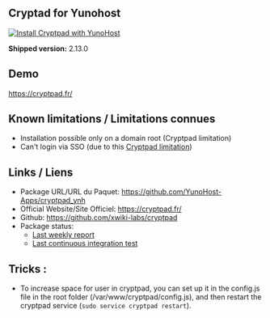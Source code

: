 Cryptad for Yunohost
------------------------

[![Install Cryptpad with YunoHost](https://install-app.yunohost.org/install-with-yunohost.png)](https://install-app.yunohost.org/?app=cryptpad)

**Shipped version:** 2.13.0

## Demo
https://cryptpad.fr/

## Known limitations / Limitations connues
- Installation possible only on a domain root (Cryptpad limitation)
- Can't login via SSO (due to this [Cryptpad limitation](https://github.com/xwiki-labs/cryptpad/issues/116))


## Links / Liens
- Package URL/URL du Paquet: https://github.com/YunoHost-Apps/cryptpad_ynh
- Official Website/Site Officiel: https://cryptpad.fr/
- Github: https://github.com/xwiki-labs/cryptpad
- Package status:  
  - [Last weekly report](https://forum.yunohost.org/t/rapport-hebdomadaire-dintegration-continue/2297)
  - [Last continuous integration test](https://ci-apps.yunohost.org/jenkins/job/cryptpad%20%28Community%29/lastBuild/consoleFull)


## Tricks :

- To increase space for user in cryptpad, you can set up it in the config.js file in the root folder (/var/www/cryptpad/config.js), and then restart the cryptpad service (`sudo service cryptpad restart`).
